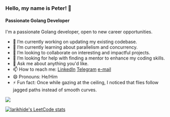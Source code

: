 
<!--
**larikhide/larikhide** is a ✨ _special_ ✨ repository because its `README.md` (this file) appears on your GitHub profile.

Here are some ideas to get you started:

- 🔭 I’m currently working on ...
- 🌱 I’m currently learning ...
- 👯 I’m looking to collaborate on ...
- 🤔 I’m looking for help with ...
- 💬 Ask me about ...
- 📫 How to reach me: ...
- 😄 Pronouns: ...
- ⚡ Fun fact: ...
-->


### Hello, my name is Peter! 👋

#### Passionate Golang Developer

I'm a passionate Golang developer, open to new career opportunities.

- 🔭 I’m currently working on updating my existing codebase.
- 🌱 I’m currently learning about parallelism and concurrency.
- 👯 I’m looking to collaborate on interesting and impactful projects.
- 🤔 I’m looking for help with finding a mentor to enhance my coding skills.
- 💬 Ask me about anything you'd like.
- 📫 How to reach me: [LinkedIn](https://www.linkedin.com/in/petr-ustyuzhanin/) [Telegram](https://t.me/p_ustyuzhanin) [e-mail](mailto:petrakliy@gmail.com)
- 😄 Pronouns: He/Him
- ⚡ Fun fact: Once while gazing at the ceiling, I noticed that flies follow jagged paths instead of smooth curves.

![](https://komarev.com/ghpvc/?username=larikhide)

<!-- [![larikhide's GitHub stats](https://github-readme-stats.vercel.app/api?username=larikhide)](https://github.com/larikhide/github-readme-stats) -->

[![larikhide's LeetCode stats](https://leetcode-stats-six.vercel.app/api?username=larikhide&theme=dark)](https://github.com/larikhide/leetcode-stats)
